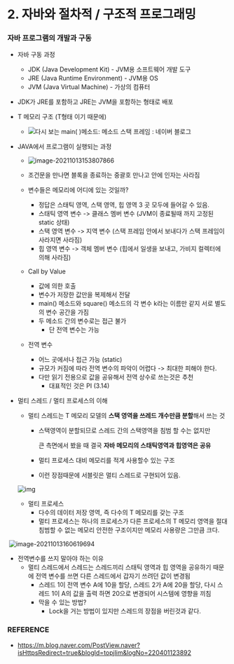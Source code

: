 # 2. 자바와 절차적 / 구조적 프로그래밍

### 자바 프로그램의 개발과 구동

- 자바 구동 과정
  - JDK (Java Development Kit) - JVM용 소프트웨어 개발 도구 
  - JRE (Java Runtime Environment) - JVM용 OS
  - JVM (Java Virtual Machine) - 가상의 컴퓨터
- JDK가 JRE를 포함하고 JRE는 JVM을 포함하는 형태로 배포
- T 메모리 구조 (T형태 이기 때문에)
  - ![다시 보는 main( )메소드: 메소드 스택 프레임 : 네이버 블로그](https://mblogthumb-phinf.pstatic.net/MjAxOTA0MjRfNTMg/MDAxNTU2MDk4MzEwMzU2.fryTDtWUQ-w6kUgDSAkzDJmNiMCfoKA7dr3xg_097lUg.xgGs3ZaCD7OP_5FBvtqhU7kND9g9xpltflCLjeeUBMog.PNG.kimhecan/SE-e2de9ddf-14c4-4f3b-9b4f-e6af29a91a2b.png?type=w800)

- JAVA에서 프로그램이 실행되는 과정 

  - ![image-20211013153807866](https://raw.githubusercontent.com/sds1vrk/Be-Victory-Team-Book-Study/main/img/image-20211013153807866.png)

  - 조건문을 만나면 블록을 종료하는 중괄호 만나고 안에 인자는 사라짐
  - 변수들은 메모리에 어디에 있는 것일까?
    - 정답은 스태틱 영역, 스택 영역, 힙 영역 3 곳 모두에 들어갈 수 있음. 
    - 스태틱 영역 변수 -> 클래스 멤버 변수 (JVM이 종료될때 까지 고정된 static 상태)
    - 스택 영역 변수 -> 지역 변수 (스택 프레임 안에서 보내다가 스택 프레임이 사라지면 사라짐)
    - 힙 영역 변수 -> 객체 멤버 변수 (힙에서 일생을 보내고, 가비지 컬렉터에 의해 사라짐)
  - Call by Value
    - 값에 의한 호출
    - 변수가 저장한 값만을 복제해서 전달
    - main() 메소드와 square() 메소드의 각 변수 k라는 이름만 같지 서로 별도의 변수 공간을 가짐
    - 두 메소드 간의 변수로는 접근 불가
      - 단 전역 변수는 가능
  - 전역 변수
    - 어느 곳에서나 접근 가능 (static)
    - 규모가 커짐에 따라 전역 변수의 파악이 어렵다 -> 최대한 피해야 한다.
    - 다만 읽기 전용으로 값을 공유해서 전역 상수로 쓰는것은 추천
      - 대표적인 것은 PI (3.14)

- 멀티 스레드 / 멀티 프로세스의 이해

  - 멀티 스레드는 T 메모리 모델의 **스택 영역을 쓰레드 개수만큼 분할**해서 쓰는 것

    - 스택영역이 분할되므로 스레드 간의 스택영역을 침범 할 수는 없지만 

      큰 측면에서 봤을 때 결국 **자바 메모리의 스태틱영역과 힙영역은 공유**

    - 멀티 프로세스 대비 메모리를 적게 사용할수 있는 구조
    - 이런 장점때문에 서블릿은 멀티 스레드로 구현되어 있음.

  ![img](https://mblogthumb-phinf.pstatic.net/20150625_128/topjlim_14352109879463fzF3_PNG/%C0%DA%B9%D9%BD%BA%B7%B9%B5%E5.png?type=w2)

  - 멀티 프로세스
    - 다수의 데이터 저장 영역, 즉 다수의 T 메모리를 갖는 구조
    - 멀티 프로세스는 하나의 프로세스가 다른 프로세스의 T 메모리 영역을 절대 침범할 수 없는 메모리 안전한 구조이지만 메모리 사용량은 그만큼 크다. 

​	![image-20211013160619694](https://raw.githubusercontent.com/sds1vrk/Be-Victory-Team-Book-Study/main/img/image-20211013160619694.png)

- 전역변수를 쓰지 말아야 하는 이유
  - 멀티 스레드에서 스레드는 스레드끼리 스태틱 영역과 힙 영역을 공유하기 때문에 전역 변수를 쓰면 다른 스레드에서 갑자기 쓰려던 값이 변경됨 
    - 스레드 1이 전역 변수 A에 10을 할당, 스레드 2가 A에 20을 할당, 다시 스레드 1이 A의 값을 출력 하면 20으로 변경되어 시스템에 영향을 끼침
    - 막을 수 있는 방법?
      - Lock을 거는 방법이 있지만 스레드의 장점을 버린것과 같다. 

### REFERENCE

- https://m.blog.naver.com/PostView.naver?isHttpsRedirect=true&blogId=topjlim&logNo=220401123892
